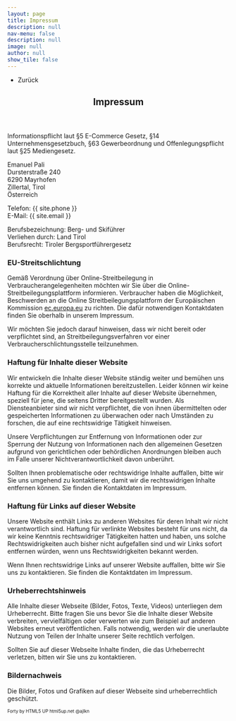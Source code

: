```yaml
---
layout: page
title: Impressum
description: null
nav-menu: false
description: null
image: null
author: null
show_tile: false
---
```


<!-- Main -->
<div id="main" class="alt">

<!-- One -->
<section id="one">
	<div class="inner">
		<ul class="actions">
			<li><a onClick="history.back()" class="button icon fa-arrow-left">Zurück</a></li>
		</ul>
		<header class="major">
			<h1>Impressum</h1>
		</header>
		
<p>
    Informationspflicht laut §5 E-Commerce Gesetz, §14 Unternehmensgesetzbuch, §63 Gewerbeordnung und
    Offenlegungspflicht laut §25 Mediengesetz.
</p>

<p>
    Emanuel Pali<br>
	Dursterstraße 240<br>
    6290 Mayrhofen<br>
	Zillertal, Tirol<br>
	Österreich
</p>

<p>
    Telefon: {{ site.phone }}<br>
    E-Mail: {{ site.email }}
</p>

<p>
    Berufsbezeichnung: Berg- und Skiführer<br>
	Verliehen durch: Land Tirol<br>
    Berufsrecht: Tiroler Bergsportführergesetz<br>
</p>

<h3>EU-Streitschlichtung</h3>
<p>
    Gemäß Verordnung über Online-Streitbeilegung in Verbraucherangelegenheiten möchten wir Sie über die
    Online-Streitbeilegungsplattform informieren.
    Verbraucher haben die Möglichkeit, Beschwerden an die Online Streitbeilegungsplattform der Europäischen Kommission
    <a title="EU Streitschlichtung Link"
        href="https://ec.europa.eu/consumers/odr/main">ec.europa.eu</a> zu richten. Die dafür notwendigen Kontaktdaten
    finden Sie oberhalb in unserem Impressum.
</p>
<p>
    Wir möchten Sie jedoch darauf hinweisen, dass wir nicht bereit oder verpflichtet sind, an Streitbeilegungsverfahren
    vor einer Verbraucherschlichtungsstelle teilzunehmen.
</p>

<h3>Haftung für Inhalte dieser Website</h3>
<p>
    Wir entwickeln die Inhalte dieser Website ständig weiter und bemühen uns korrekte und aktuelle Informationen
    bereitzustellen. Leider können wir keine Haftung für die Korrektheit aller Inhalte auf dieser Website übernehmen,
    speziell für jene, die seitens Dritter bereitgestellt wurden. Als Diensteanbieter sind wir nicht verpflichtet, die
    von ihnen übermittelten oder gespeicherten Informationen zu überwachen oder nach Umständen zu forschen, die auf eine
    rechtswidrige Tätigkeit hinweisen.
</p>
<p>
    Unsere Verpflichtungen zur Entfernung von Informationen oder zur Sperrung der Nutzung von Informationen nach den
    allgemeinen Gesetzen aufgrund von gerichtlichen oder behördlichen Anordnungen bleiben auch im Falle unserer
    Nichtverantwortlichkeit davon unberührt.
</p>
<p>
    Sollten Ihnen problematische oder rechtswidrige Inhalte auffallen, bitte wir Sie uns umgehend zu kontaktieren, damit
    wir die rechtswidrigen Inhalte entfernen können. Sie finden die Kontaktdaten im Impressum.
</p>

<h3>Haftung für Links auf dieser Website</h3>
<p>
    Unsere Website enthält Links zu anderen Websites für deren Inhalt wir nicht verantwortlich sind. Haftung für
    verlinkte Websites besteht für uns nicht, da wir keine Kenntnis rechtswidriger Tätigkeiten hatten und haben, uns
    solche Rechtswidrigkeiten auch bisher nicht aufgefallen sind und wir Links sofort entfernen würden, wenn uns
    Rechtswidrigkeiten bekannt werden.
</p>
<p>
    Wenn Ihnen rechtswidrige Links auf unserer Website auffallen, bitte wir Sie uns zu kontaktieren. Sie finden die
    Kontaktdaten im Impressum.
</p>

<h3>Urheberrechtshinweis</h3>
<p>
    Alle Inhalte dieser Webseite (Bilder, Fotos, Texte, Videos) unterliegen dem Urheberrecht. Bitte fragen Sie uns bevor
    Sie die Inhalte dieser Website verbreiten, vervielfältigen oder verwerten wie zum Beispiel auf anderen Websites
    erneut veröffentlichen. Falls notwendig, werden wir die unerlaubte Nutzung von Teilen der Inhalte unserer Seite
    rechtlich verfolgen.
</p>
<p>
    Sollten Sie auf dieser Webseite Inhalte finden, die das Urheberrecht verletzen, bitten wir Sie uns zu kontaktieren.
</p>

<h3>Bildernachweis</h3>
<p>
    Die Bilder, Fotos und Grafiken auf dieser Webseite sind urheberrechtlich geschützt.
</p>

<p style="font-size:10px;">
    Forty by HTML5 UP html5up.net @ajlkn
</p> 

</div>
</section>

</div>

